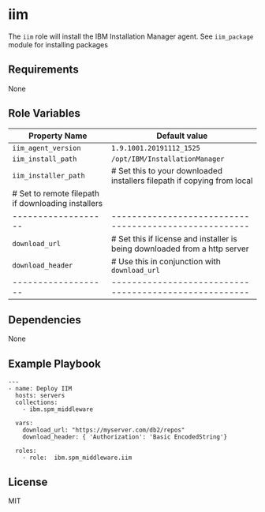 # iim

The `iim` role will install the IBM Installation Manager agent. See `iim_package` module for installing packages

## Requirements

None

## Role Variables

| Property Name       | Default value                                         |
| ------------------- | ----------------------------------------------------- |
| `iim_agent_version` | `1.9.1001.20191112_1525`                              |
| `iim_install_path`  | `/opt/IBM/InstallationManager`                        |
| `iim_installer_path`| # Set this to your downloaded installers filepath if copying from local|
|                       # Set to remote filepath if downloading installers    |
| ------------------- | ------------------------------------------------------|
| `download_url`      | # Set this if license and installer is being downloaded from a http server|
| `download_header`   | # Use this in conjunction with `download_url` |
| ------------------- | ------------------------------------------------------|


## Dependencies

None

## Example Playbook

```
---
- name: Deploy IIM
  hosts: servers
  collections:
    - ibm.spm_middleware

  vars:
    download_url: "https://myserver.com/db2/repos"
    download_header: { 'Authorization': 'Basic EncodedString'}

  roles:
    - role:  ibm.spm_middleware.iim

```

## License

MIT
